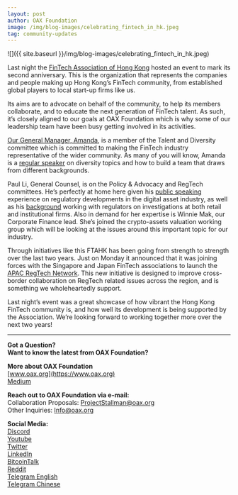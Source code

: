 ```yaml
---
layout: post
author: OAX Foundation
image: /img/blog-images/celebrating_fintech_in_hk.jpeg
tag: community-updates
---
```


![]({{ site.baseurl }}/img/blog-images/celebrating_fintech_in_hk.jpeg)

Last night the [FinTech Association of Hong Kong](https://ftahk.org/) hosted an event to mark its second anniversary. This is the organization that represents the companies and people making up Hong Kong’s FinTech community, from established global players to local start-up firms like us.

Its aims are to advocate on behalf of the community, to help its members collaborate, and to educate the next generation of FinTech talent. As such, it’s closely aligned to our goals at OAX Foundation which is why some of our leadership team have been busy getting involved in its activities.

[Our General Manager, Amanda]((https://www.linkedin.com/in/amanda-liu-57934561/)), is a member of the Talent and Diversity committee which is committed to making the FinTech industry representative of the wider community. As many of you will know, Amanda is a [regular speaker](https://medium.com/@OAX_Foundation/oax-foundation-supporting-role-models-in-fintech-1c45dabe7a77) on diversity topics and how to build a team that draws from different backgrounds.

Paul Li, General Counsel, is on the Policy & Advocacy and RegTech committees. He’s perfectly at home here given his [public speaking](https://medium.com/@OAX_Foundation/responding-to-the-decentralized-exchange-challenge-2e42c828bf3b) experience on regulatory developments in the digital asset industry, as well as his [background](https://medium.com/@OAX_Foundation/q-a-paul-li-general-counsel-of-hk-based-oax-foundation-on-regulations-and-crypto-exchanges-67c733c38607) working with regulators on investigations at both retail and institutional firms. Also in demand for her expertise is Winnie Mak, our Corporate Finance lead. She’s joined the crypto-assets valuation working group which will be looking at the issues around this important topic for our industry.

Through initiatives like this FTAHK has been going from strength to strength over the last two years. Just on Monday it announced that it was joining forces with the Singapore and Japan FinTech associations to launch the [APAC RegTech Network](https://www.regulationasia.com/hk-singapore-japan-associations-launch-apac-regtech-network/). This new initiative is designed to improve cross-border collaboration on RegTech related issues across the region, and is something we wholeheartedly support.

Last night’s event was a great showcase of how vibrant the Hong Kong FinTech community is, and how well its development is being supported by the Association. We’re looking forward to working together more over the next two years!

---

**Got a Question?**  
**Want to know the latest from OAX Foundation?**  

**More about OAX Foundation**  
[www.oax.org](https://www.oax.org)  
[Medium](https://medium.com/@OAX_Foundation)  

**Reach out to OAX Foundation via e-mail:**  
Collaboration Proposals: [ProjectStallman@oax.org](mailto:ProjectStallman@oax.org)  
Other Inquiries: [Info@oax.org](mailto:Info@oax.org)  

**Social Media:**  
[Discord](https://discordapp.com/invite/ZH5YHkb)  
[Youtube](https://bit.ly/2Bvsk73)  
[Twitter](https://twitter.com/OAX_Foundation)  
[LinkedIn](https://www.linkedin.com/company/oax-foundation/)  
[BitcoinTalk](http://bitcointalk.org/index.php?topic=1943946)  
[Reddit](https://www.reddit.com/r/OpenANX/)  
[Telegram English](https://t.me/openanxteam)  
[Telegram Chinese](https://t.me/oax_cn)  
